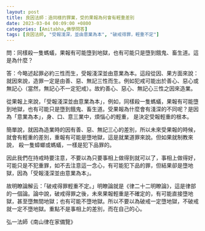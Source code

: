 ```yaml
---
layout: post
title: 良因法師：造同樣的罪業，受的果報為何會有輕重差別
date: 2023-03-04 00:09:00 +0800
categories: [Amitabha,佛學問答]
tags: [良因法師, "受報淺深，並由意業為本", "破戒得罪，輕重不定"]
---
```


問：同樣殺一隻螞蟻，果報有可能墮到地獄，也有可能只是墮到餓鬼、畜生道。這是為什麼？

答：今略述起罪必約三性而生，受報淺深並由意業為本。這段從因、果方面來說：就因來說，造罪一定是由善、惡、無記三性而生。例如犯戒可能出於善心、惡心或無記心（當然，無記心不一定犯戒）。故約善心、惡心、無記心三性之因來造業。

從果報上來說，「受報淺深並由意業為本」，例如，同樣殺一隻螞蟻，果報有可能墮到地獄，也有可能只是墮到餓鬼、畜生道。受果報為什麼會有淺深的不同呢？是因為「意業為本」，身、口、意三業中，煩惱心的輕重， 是決定受報輕重的根本。

簡單說，就因為造業時的因有善、惡、無記三心的差別，所以未來受果報的時候，就會有輕重的差別，重報有可能是墮地獄，這是就業道罪來說。但如果就制教來說， 殺一隻蟑螂或螞蟻，一樣是犯下品罪的。

因此我們在持戒時要注意，不要以為只要事相上做得到就可以了，事相上做得好，可能只是不犯重罪，如不去注意這一念心，有可能犯下品的罪，但結果卻是墮地獄，因為「受報淺深並由意業為本」。

故明瞭論解云：「破戒得罪輕重不定。」明瞭論就是《律二十二明瞭論》，這是律部的一個論。論中說，破戒得罪之後，未來果報輕重是不確定的，有可能直接墮地獄，甚至墮無間地獄；也有可能不墮地獄。所以不要以為破戒一定墮地獄，不破戒就一定不墮地獄。重點不是事相上的差別，而在自己的心。

弘一法師《南山律在家備覽》